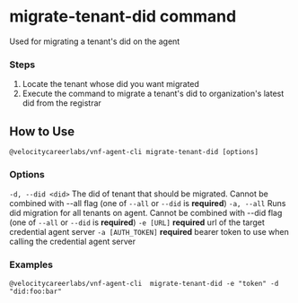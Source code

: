 # migrate-tenant-did command

Used for migrating a tenant's did on the agent

### Steps

1. Locate the tenant whose did you want migrated
2. Execute the command to migrate a tenant's did to organization's latest did from the registrar

## How to Use

`@velocitycareerlabs/vnf-agent-cli migrate-tenant-did [options]`

### Options

`-d, --did <did>` The did of tenant that should be migrated. Cannot be combined with --all flag (one of `--all` or `--did` is **required**)
`-a, --all` Runs did migration for all tenants on agent. Cannot be combined with --did flag (one of `--all` or `--did` is **required**)
`-e [URL]` **required** url of the target credential agent server
`-a [AUTH_TOKEN]` **required** bearer token to use when calling the credential agent server

### Examples

```
@velocitycareerlabs/vnf-agent-cli  migrate-tenant-did -e "token" -d "did:foo:bar"
```